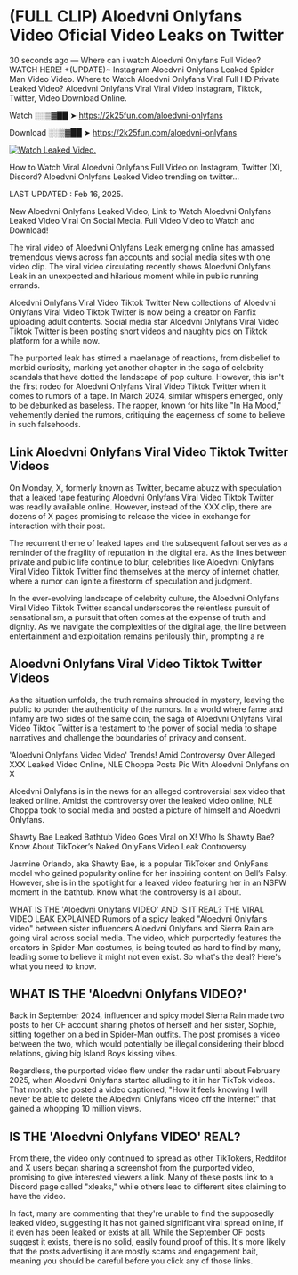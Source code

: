 # (FULL CLIP) Aloedvni Onlyfans Video Oficial Video Leaks on Twitter

30 seconds ago — Where can i watch Aloedvni Onlyfans Full Video? WATCH HERE! +(UPDATE)~ Instagram Aloedvni Onlyfans Leaked Spider Man Video Video. Where to Watch Aloedvni Onlyfans Viral Full HD Private Leaked Video? Aloedvni Onlyfans Viral Viral Video Instagram, Tiktok, Twitter, Video Download Online.

Watch ░░▒▓██ ➤ https://2k25fun.com/aloedvni-onlyfans

Download ░░▒▓██ ➤ https://2k25fun.com/aloedvni-onlyfans

[![Watch Leaked Video.](https://miro.medium.com/v2/resize:fit:828/format:webp/1*cilzJN44JGOrTw9NJCrNHA.gif "Watch Leaked Video")](https://2k25fun.com/aloedvni-onlyfans)

How to Watch Viral Aloedvni Onlyfans Full Video on Instagram, Twitter (X), Discord? Aloedvni Onlyfans Leaked Video trending on twitter...

LAST UPDATED : Feb 16, 2025.

New Aloedvni Onlyfans Leaked Video, Link to Watch Aloedvni Onlyfans Leaked Video Viral On Social Media. Full Video Video to Watch and Download!

The viral video of Aloedvni Onlyfans Leak emerging online has amassed tremendous views across fan accounts and social media sites with one video clip. The viral video circulating recently shows Aloedvni Onlyfans Leak in an unexpected and hilarious moment while in public running errands.

Aloedvni Onlyfans Viral Video Tiktok Twitter New collections of Aloedvni Onlyfans Viral Video Tiktok Twitter is now being a creator on Fanfix uploading adult contents. Social media star Aloedvni Onlyfans Viral Video Tiktok Twitter is been posting short videos and naughty pics on Tiktok platform for a while now.

The purported leak has stirred a maelanage of reactions, from disbelief to morbid curiosity, marking yet another chapter in the saga of celebrity scandals that have dotted the landscape of pop culture. However, this isn't the first rodeo for Aloedvni Onlyfans Viral Video Tiktok Twitter when it comes to rumors of a tape. In March 2024, similar whispers emerged, only to be debunked as baseless. The rapper, known for hits like "In Ha Mood," vehemently denied the rumors, critiquing the eagerness of some to believe in such falsehoods.

## Link Aloedvni Onlyfans Viral Video Tiktok Twitter Videos

On Monday, X, formerly known as Twitter, became abuzz with speculation that a leaked tape featuring Aloedvni Onlyfans Viral Video Tiktok Twitter was readily available online. However, instead of the XXX clip, there are dozens of X pages promising to release the video in exchange for interaction with their post.

The recurrent theme of leaked tapes and the subsequent fallout serves as a reminder of the fragility of reputation in the digital era. As the lines between private and public life continue to blur, celebrities like Aloedvni Onlyfans Viral Video Tiktok Twitter find themselves at the mercy of internet chatter, where a rumor can ignite a firestorm of speculation and judgment.

In the ever-evolving landscape of celebrity culture, the Aloedvni Onlyfans Viral Video Tiktok Twitter scandal underscores the relentless pursuit of sensationalism, a pursuit that often comes at the expense of truth and dignity. As we navigate the complexities of the digital age, the line between entertainment and exploitation remains perilously thin, prompting a re

##  Aloedvni Onlyfans Viral Video Tiktok Twitter Videos

As the situation unfolds, the truth remains shrouded in mystery, leaving the public to ponder the authenticity of the rumors. In a world where fame and infamy are two sides of the same coin, the saga of Aloedvni Onlyfans Viral Video Tiktok Twitter is a testament to the power of social media to shape narratives and challenge the boundaries of privacy and consent.

'Aloedvni Onlyfans Video Video' Trends! Amid Controversy Over Alleged XXX Leaked Video Online, NLE Choppa Posts Pic With Aloedvni Onlyfans on X

Aloedvni Onlyfans is in the news for an alleged controversial sex video that leaked online. Amidst the controversy over the leaked video online, NLE Choppa took to social media and posted a picture of himself and Aloedvni Onlyfans.

Shawty Bae Leaked Bathtub Video Goes Viral on X! Who Is Shawty Bae? Know About TikToker’s Naked OnlyFans Video Leak Controversy

Jasmine Orlando, aka Shawty Bae, is a popular TikToker and OnlyFans model who gained popularity online for her inspiring content on Bell’s Palsy. However, she is in the spotlight for a leaked video featuring her in an NSFW moment in the bathtub. Know what the controversy is all about.

WHAT IS THE 'Aloedvni Onlyfans VIDEO' AND IS IT REAL? THE VIRAL VIDEO LEAK EXPLAINED Rumors of a spicy leaked "Aloedvni Onlyfans video" between sister influencers Aloedvni Onlyfans and Sierra Rain are going viral across social media. The video, which purportedly features the creators in Spider-Man costumes, is being touted as hard to find by many, leading some to believe it might not even exist. So what's the deal? Here's what you need to know.

## WHAT IS THE 'Aloedvni Onlyfans VIDEO?'

Back in September 2024, influencer and spicy model Sierra Rain made two posts to her OF account sharing photos of herself and her sister, Sophie, sitting together on a bed in Spider-Man outfits. The post promises a video between the two, which would potentially be illegal considering their blood relations, giving big Island Boys kissing vibes.

Regardless, the purported video flew under the radar until about February 2025, when Aloedvni Onlyfans started alluding to it in her TikTok videos. That month, she posted a video captioned, "How it feels knowing I will never be able to delete the Aloedvni Onlyfans video off the internet" that gained a whopping 10 million views.

## IS THE 'Aloedvni Onlyfans VIDEO' REAL?

From there, the video only continued to spread as other TikTokers, Redditor and X users began sharing a screenshot from the purported video, promising to give interested viewers a link. Many of these posts link to a Discord page called "xleaks," while others lead to different sites claiming to have the video.

In fact, many are commenting that they're unable to find the supposedly leaked video, suggesting it has not gained significant viral spread online, if it even has been leaked or exists at all. While the September OF posts suggest it exists, there is no solid, easily found proof of this. It's more likely that the posts advertising it are mostly scams and engagement bait, meaning you should be careful before you click any of those links.